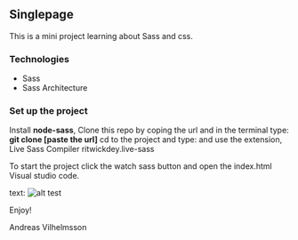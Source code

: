 ## Singlepage
This is a mini project learning about Sass and css.

### Technologies
* Sass
* Sass Architecture

### Set up the project
Install **node-sass**, 
Clone this repo by coping the url and in the terminal type: **git clone [paste the url]**
cd to the project and type: and use the extension, Live Sass Compiler ritwickdey.live-sass

To start the project click the watch sass button 
and open the index.html  Visual studio code.

text: ![alt test](/images/sass.png)


Enjoy!

Andreas Vilhelmsson
